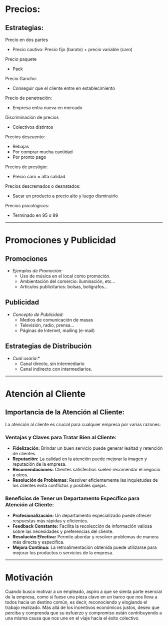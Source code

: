 # Precios:

## Estrategias:

Precio en dos partes
* Precio cautivo: Precio fijo (barato) + precio variable (caro)

Precio paquete
* Pack

Precio Gancho:
- Conseguir que el cliente entre en establecimiento

Precio de penetración:
- Empresa entra nueva en mercado

Discriminación de precios
- Colectivos distintos

Precios descuento:
- Rebajas
- Por comprar mucha cantidad
- Por pronto pago

Precios de prestigio:
* Precio caro = alta calidad

Precios descremados o desnatados:
* Sacar un producto a precio alto y luego disminuirlo

Precios psicológicos:
* Terminado en 95 o 99
_________

# Promociones y Publicidad

## Promociones
- *Ejemplos de Promoción:*
    - Uso de música en el local como promoción.
    - Ambientación del comercio: iluminación, etc...
    - Artículos publicitarios: bolsas, bolígrafos...

## Publicidad
- *Concepto de Publicidad:*
    - Medios de comunicación de masas
    - Televisión, radio, prensa…
    - Páginas de Internet, mailing (e-mail)

## Estrategias de Distribución
- _Cual usaría_:*
    - Canal directo, sin intermediario
    - Canal indirecto con intermediarios.
____________

# Atención al Cliente

## Importancia de la Atención al Cliente:
La atención al cliente es crucial para cualquier empresa por varias razones:

### Ventajas y Claves para Tratar Bien al Cliente:
- **Fidelización:** Brindar un buen servicio puede generar lealtad y retención de clientes.
- **Reputación:** La calidad en la atención puede mejorar la imagen y reputación de la empresa.
- **Recomendaciones:** Clientes satisfechos suelen recomendar el negocio a otros.
- **Resolución de Problemas:** Resolver eficientemente las inquietudes de los clientes evita conflictos y posibles quejas.

### Beneficios de Tener un Departamento Específico para Atención al Cliente:
- **Profesionalización:** Un departamento especializado puede ofrecer respuestas más rápidas y eficientes.
- **Feedback Constante:** Facilita la recolección de información valiosa sobre las necesidades y preferencias del cliente.
- **Resolución Efectiva:** Permite abordar y resolver problemas de manera más directa y específica.
- **Mejora Continua:** La retroalimentación obtenida puede utilizarse para mejorar los productos o servicios de la empresa.


____
# Motivación 

Cuando busco motivar a un empleado, aspiro a que se sienta parte esencial de la empresa, como si fuese una pieza clave en un barco que nos lleva a todos hacia un destino común, es decir, reconociendo y elogiando el trabajo realizado. Más allá de los incentivos económicos justos, deseo que perciba y comprenda que su esfuerzo y compromiso están contribuyendo a una misma causa que nos une en el viaje hacia el éxito colectivo. 